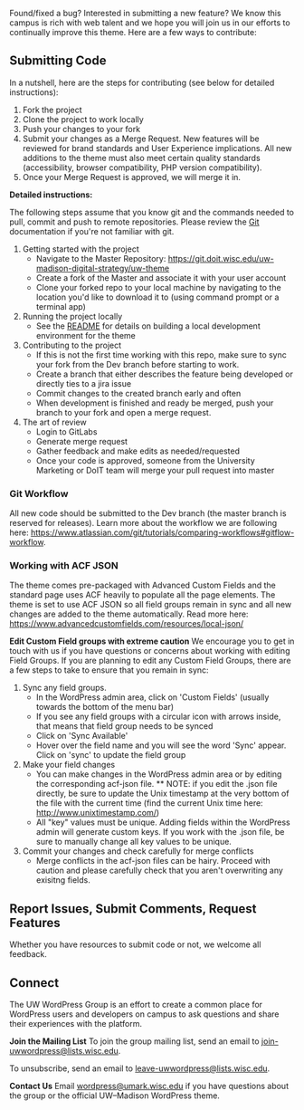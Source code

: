 Found/fixed a bug? Interested in submitting a new feature? We know this campus is rich with web talent and we hope you will join us in our efforts to continually improve this theme. Here are a few ways to contribute:

## Submitting Code
In a nutshell, here are the steps for contributing (see below for detailed instructions):
1. Fork the project
2. Clone the project to work locally
3. Push your changes to your fork
4. Submit your changes as a Merge Request. New features will be reviewed for brand standards and User Experience implications. All new additions to the theme must also meet certain quality standards (accessibility, browser compatibility, PHP version compatibility).
6. Once your Merge Request is approved, we will merge it in.

<strong>Detailed instructions:</strong>

The following steps assume that you know git and the commands needed to pull, commit and push to remote repositories. Please review the [Git](http://git-scm.com/docs/gittutorial) documentation if you're not familiar with git.
1. Getting started with the project
	* Navigate to the Master Repository: https://git.doit.wisc.edu/uw-madison-digital-strategy/uw-theme
    * Create a fork of the Master and associate it with your user account
    * Clone your forked repo to your local machine by navigating to the location you'd like to download it to (using command prompt or a terminal app)
2. Running the project locally
    * See the [README](README.md) for details on building a local development environment for the theme
3. Contributing to the project
    * If this is not the first time working with this repo, make sure to sync your fork from the Dev branch before starting to work. 
    * Create a branch that either describes the feature being developed or directly ties to a jira issue
    * Commit changes to the created branch early and often
    * When development is finished and ready be merged, push your branch to your fork and open a merge request.
4. The art of review
    * Login to GitLabs
    * Generate merge request
    * Gather feedback and make edits as needed/requested
    * Once your code is approved, someone from the University Marketing or DoIT team will merge your pull request into master

### Git Workflow
All new code should be submitted to the Dev branch (the master branch is reserved for releases). Learn more about the workflow we are following here: https://www.atlassian.com/git/tutorials/comparing-workflows#gitflow-workflow.

### Working with ACF JSON
The theme comes pre-packaged with Advanced Custom Fields and the standard page uses ACF heavily to populate all the page elements. The theme is set to use ACF JSON so all field groups remain in sync and all new changes are added to the theme automatically. Read more here: https://www.advancedcustomfields.com/resources/local-json/

<strong>Edit Custom Field groups with extreme caution</strong> We encourage you to get in touch with us if you have questions or concerns about working with editing Field Groups. If you are planning to edit any Custom Field Groups, there are a few steps to take to ensure that you remain in sync:

1. Sync any field groups.
    * In the WordPress admin area, click on 'Custom Fields' (usually towards the bottom of the menu bar)
    * If you see any field groups with a circular icon with arrows inside, that means that field group needs to be synced
    * Click on 'Sync Available'
    * Hover over the field name and you will see the word 'Sync' appear. Click on 'sync' to update the field group
2. Make your field changes
    * You can make changes in the WordPress admin area or by editing the corresponding acf-json file.
    ** NOTE: if you edit the .json file directly, be sure to update the Unix timestamp at the very bottom of the file with the current time (find the current Unix time here: http://www.unixtimestamp.com/)
    * All "key" values must be unique. Adding fields within the WordPress admin will generate custom keys. If you work with the .json file, be sure to manually change all key values to be unique.
3. Commit your changes and check carefully for merge conflicts
    * Merge conflicts in the acf-json files can be hairy. Proceed with caution and please carefully check that you aren't overwriting any exisitng fields.


## Report Issues, Submit Comments, Request Features
Whether you have resources to submit code or not, we welcome all feedback.

## Connect
The UW WordPress Group is an effort to create a common place for WordPress users and developers on campus to ask questions and share their experiences with the platform.

<strong>Join the Mailing List</strong>
To join the group mailing list, send an email to join-uwwordpress@lists.wisc.edu.

To unsubscribe, send an email to leave-uwwordpress@lists.wisc.edu.

<strong>Contact Us</strong>
Email wordpress@umark.wisc.edu if you have questions about the group or the official UW–Madison WordPress theme.
